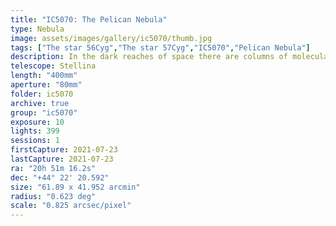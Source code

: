 ```yaml
---
title: "IC5070: The Pelican Nebula"
type: Nebula
image: assets/images/gallery/ic5070/thumb.jpg
tags: ["The star 56Cyg","The star 57Cyg","IC5070","Pelican Nebula"]
description: In the dark reaches of space there are columns of molecular dust that span light years and are illuminated by nearby stars. This nebula is part of a large and complex region.
telescope: Stellina
length: "400mm"
aperture: "80mm"
folder: ic5070
archive: true
group: "ic5070"
exposure: 10
lights: 399
sessions: 1
firstCapture: 2021-07-23
lastCapture: 2021-07-23
ra: "20h 51m 16.2s"
dec: "+44° 22' 20.592"
size: "61.89 x 41.952 arcmin"
radius: "0.623 deg"
scale: "0.825 arcsec/pixel"
---
```

